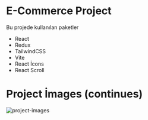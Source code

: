 # E-Commerce Project 

  Bu projede kullanılan paketler
   - React
   - Redux
   - TailwindCSS
   - Vite
   - React İcons
   - React Scroll 
   
   # Project İmages (continues) 

   <img src="project-images.png" alt="project-images">
   
   
   
   
